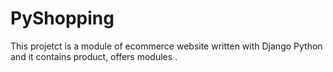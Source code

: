 # PyShopping
This projetct is a module of ecommerce website written with Django 
Python and it contains product, offers modules .
